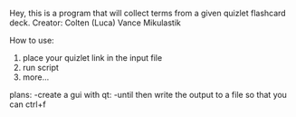 Hey, this is a program that will collect terms from a given quizlet flashcard deck.
Creator: Colten (Luca) Vance Mikulastik

How to use:
1. place your quizlet link in the input file
2. run script
3. more...

plans:
-create a gui with qt:
	-until then write the output to a file so that you can ctrl+f
